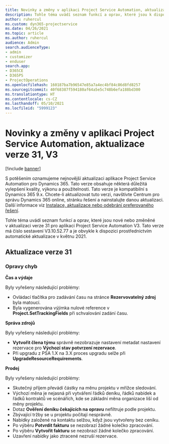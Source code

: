 ```yaml
---
title: Novinky a změny v aplikaci Project Service Automation, aktualizace verze 31, V3
description: Tohle téma uvádí seznam funkcí a oprav, které jsou k dispozici v Project Service Automation, aktualizace verze 31, V3.
author: ruhercul
ms.custom: dyn365-projectservice
ms.date: 04/26/2021
ms.topic: article
ms.author: ruhercul
audience: Admin
search.audienceType:
- admin
- customizer
- enduser
search.app:
- D365CE
- D365PS
- ProjectOperations
ms.openlocfilehash: 160187ba7b96547e85a7a4ec4bf84c86d8fd8257
ms.sourcegitcommit: 40f68387f594180af64a5e5c748b6efa188bd300
ms.translationtype: HT
ms.contentlocale: cs-CZ
ms.lasthandoff: 05/10/2021
ms.locfileid: "5999123"
---
```

# <a name="whats-new-or-changed-in-project-service-automation-update-release-31-v3"></a>Novinky a změny v aplikaci Project Service Automation, aktualizace verze 31, V3

[!include [banner](../includes/psa-now-project-operations.md)]

S potěšením oznamujeme nejnovější aktualizaci aplikace Project Service Automation pro Dynamics 365. Tato verze obsahuje některá důležitá vylepšení kvality, výkonu a použitelnosti. Tato verze je kompatibilní s Dynamics 365 9.x. Chcete-li aktualizovat tuto verzi, navštivte Centrum pro správu Dynamics 365 online, stránku řešení a nainstalujte danou aktualizaci. Další informace viz [Instalace, aktualizace nebo odebrání preferovaného řešení](/power-platform/admin/install-remove-preferred-solution).

Tohle téma uvádí seznam funkcí a oprav, které jsou nové nebo změněné v aktualizaci verze 31 pro aplikaci Project Service Automation V3. Tato verze má číslo sestavení V3.10.52.77 a je obvykle k dispozici prostřednictvím automatické aktualizace v květnu 2021.

## <a name="update-release-31"></a>Aktualizace verze 31

### <a name="bug-fixes"></a>Opravy chyb

**Čas a výdaje**

Byly vyřešeny následující problémy:

- Ovládací tlačítka pro zadávání času na stránce **Rezervovatelný zdroj** byla matoucí.
- Byla vygenerována výjimka nulové reference v **Project.SetTrackingFields** při schvalování zadání času.

**Správa zdrojů**

Byly vyřešeny následující problémy:

- **Vytvořit člena týmu** správně nezobrazuje nastavení metadat nastavení rezervace pro **Výchozí stav potvrzení rezervace**.
- Při upgradu z PSA 1.X na 3.X proces upgradu selže při **UpgradeResourceRequirements**.


**Prodej**

Byly vyřešeny následující problémy:

- Skutečný příjem převádí částky na měnu projektu v mřížce sledování.
- Výchozí měna je nejasná při vytváření řádků deníku, řádků nabídek a řádků kontraktů ve scénářích, kde se základní měna organizace liší od měny projektu.
- Dotaz **Ověření deníku čekajících na opravu** nefiltruje podle projektu.
- Zbývající tržby se u projektu počítají nesprávně.
- Nabídky založené na kontaktu selžou, když jsou vytvořeny bez ceníku.
- Po výběru **Potvrdit fakturu** se nezobrazí žádné kolečko zpracování.
- Po výběru **Vytvořit fakturu** se nezobrazí žádné kolečko zpracování.
- Uzavření nabídky jako ztracené nezruší rezervace.







